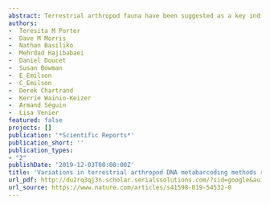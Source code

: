```yaml
--- 
abstract: Terrestrial arthropod fauna have been suggested as a key indicator of ecological integrity in forest systems. Because phenotypic identification is expert-limited, a shift towards DNA metabarcoding could improve scalability and democratize the use of forest floor arthropods for biomonitoring applications. The objective of this study was to establish the level of field sampling and DNA extraction replication needed for arthropod biodiversity assessments from soil. Processing 15 individually collected soil samples recovered significantly higher median richness (488–614 sequence variants) than pooling the same number of samples (165–191 sequence variants) prior to DNA extraction, and we found no significant richness differences when using 1 or 3 pooled DNA extractions. Beta diversity was robust to changes in methodological regimes. Though our ability to identify taxa to species rank was limited, we were able to …
authors: 
-  Teresita M Porter
-  Dave M Morris
-  Nathan Basiliko
-  Mehrdad Hajibabaei
-  Daniel Doucet
-  Susan Bowman
-  E_Emilson
-  C_Emilson
-  Derek Chartrand
-  Kerrie Wainio-Keizer
-  Armand Séguin
-  Lisa Venier
featured: false
projects: []
publication: '*Scientific Reports*'
publication_short: ''
publication_types:
- "2"
publishDate: '2019-12-03T00:00:00Z'
title: 'Variations in terrestrial arthropod DNA metabarcoding methods recovers robust beta diversity but variable richness and site indicators'
url_pdf: http://du2rq3qj3n.scholar.serialssolutions.com/?sid=google&auinit=TM&aulast=Porter&atitle=Variations+in+terrestrial+arthropod+DNA+metabarcoding+methods+recovers+robust+beta+diversity+but+variable+richness+and+site+indicators&id=doi:10.1038/s41598-019-54532-0&title=Scientific+reports&volume=9&issue=1&date=2019&spage=1&issn=2045-2322
url_source: https://www.nature.com/articles/s41598-019-54532-0
--- 
```



